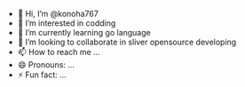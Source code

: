 - 👋 Hi, I’m @konoha767
- 👀 I’m interested in codding
- 🌱 I’m currently learning go language
- 💞️ I’m looking to collaborate in sliver opensource developing
- 📫 How to reach me ...
- 😄 Pronouns: ...
- ⚡ Fun fact: ...

<!---
konoha767/konoha767 is a ✨ special ✨ repository because its `README.md` (this file) appears on your GitHub profile.
You can click the Preview link to take a look at your changes.
--->
